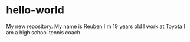 # hello-world
My new repository.
My name is Reuben
I'm 19 years old
I work at Toyota
I am a high school tennis coach
